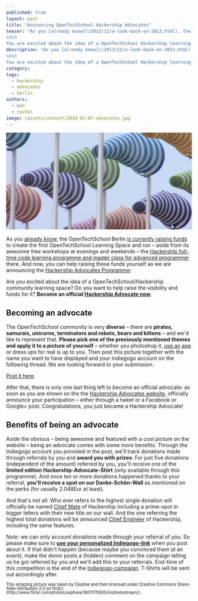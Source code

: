 ```yaml
---
published: true
layout: post
title: "Announcing OpenTechSchool Hackership Advocates"
teaser: "As you [already know](/2013/12/a-look-back-on-2013.html), the OpenTechSchool Berlin [is currently raising funds](http://www.indiegogo.com/projects/an-apprenticeship-for-hackers-a-hackership/) to create the first OpenTechSchool Learning Space and run – aside from its awesome free workshops on evenings and weekends – the [Hackership full-time code learning programme and masterclass for advanced programmers](http://www.hackership.org) there. And now, you can help us raise these funds yourself as we are announcing the [Hackership Advocates Programme](http://www.opentechschool.org/hackership):
\n\n
You are excited about the idea of a OpenTechSchool Hackership learning space? You want to help raise the visibility and funds for it? **Become an official [Hackership Advocate now](http://discourse.opentechschool.org/t/application-for-hackership-advocats-programme/407)**."
description: "As you [already know](/2013/12/a-look-back-on-2013.html), the OpenTechSchool Berlin [is currently raising funds](http://www.indiegogo.com/projects/an-apprenticeship-for-hackers-a-hackership/) to create the first OpenTechSchool Learning Space and run – aside from its awesome free workshops at evenings and weekends – the [Hackership full-time code learning programme and master class for advanced programmer](http://www.hackership.org) there. And now, you can help raising these funds yourself as we are announcing the [Hackership Advocates Programme](http://www.opentechschool.org/hackership):
\n\n
You are excited about the idea of a OpenTechSchool Hackership learning space? You want to help raise the visibility and funds for it? **Become an official [Hackership Advocate now](http://discourse.opentechschool.org/t/application-for-hackership-advocats-programme/407)**."
category:
tags:
  - hackership
  - advocates
  - berlin
authors:
  - ben
  - rachel
image: /assets/content/2014-01-07-advocates.jpg
---
```


![Advocates are the wind driving hackership forward](/assets/content/2014-01-07-advocates.jpg)

As you [already know](/2013/12/a-look-back-on-2013.html), the OpenTechSchool Berlin [is currently raising funds](http://www.indiegogo.com/projects/an-apprenticeship-for-hackers-a-hackership/) to create the first OpenTechSchool Learning Space and run – aside from its awesome free workshops at evenings and weekends – the [Hackership full-time code learning programme and master class for advanced programmer](http://www.hackership.org) there. And now, you can help raising these funds yourself as we are announcing the [Hackership Advocates Programme](http://www.opentechschool.org/hackership):

Are you excited about the idea of a OpenTechSchool/Hackership community learning space? Do you want to help raise the visibility and funds for it? **Become an official [Hackership Advocate now](http://discourse.opentechschool.org/t/application-for-hackership-advocats-programme/407)**.

## Becoming an advocate
The OpenTechSchool community is very **diverse** – there are **pirates, samurais, unicorns, terminators and robots, bears and kittens** – and we'd like to represent that. **Please pick one of the previously mentioned themes and apply it to a picture of yourself** – whether you photoshop it, [use an](https://itunes.apple.com/us/app/make-me-pirate/id586117979?mt=8) [app](https://play.google.com/store/apps/details?id=com.appspot.swisscodemonkeys.pirate&hl=en) or dress ups for real is up to you. Then post this picture together with the name you want to have displayed and your indiegogo account on the following thread. We are looking forward to your submission.

[Post it here](http://discourse.opentechschool.org/t/application-for-hackership-advocats-programme/407).


After that, there is only one last thing left to become an official advocate: as soon as you are shown on the the [Hackership Advocates website](http://www.opentechschool.org/hackership), officially announce your participation – either through a tweet or a Facebook or Google+ post. Congratulations, you just became a Hackership Advocate!

## Benefits of being an advocate

Aside the obvious – being awesome and featured with a cool picture on the website – being an advocate comes with some more benefits. Through the Indiegogo account you provided in the post, we'll track donations made through referrals by you and **award you with prizes**: For just five donations (independent of the amount) referred by you, you'll receive one of the **limited edition Hackership-Advocate-Shirt** (only available through this programme). And once ten or more donations happened thanks to your referral, **you'll receive a spot on our Danke-Schön-Wall** as mentioned on the perks (for usually 2.048Eur at least). 

And that's not all: Who ever refers to the highest single donation will officially be named [Chief Mate](http://en.wikipedia.org/wiki/Chief_mate) of Hackership including a prime-spot in bigger letters with their new title on our wall. And the one referring the highest total donations will be announced [Chief Engineer](http://en.wikipedia.org/wiki/Chief_engineer) of Hackership, including the same features. 



*Note*: we can only account donations made through your referral of you. So please make sure to **[use your personalized Indiegogo-link](http://support.indiegogo.com/entries/20582313-how-to-share-your-campaign#overview)** when you post about it. If that didn't happen (because maybe you convinced them at an event), make the donor posts a (hidden) comment on the campaign telling us he got referred by you and we'll add this to your referrals. End-time of this competition is the end of the [Indiegogo-campaign](http://www.indiegogo.com/projects/an-apprenticeship-for-hackers-a-hackership/). T-Shirts will be sent out accordingly after.

<div style="font-size: 0.8em; line-height: 1em" markdown="1">
This amazing picture was taken by [Sophie and then licensed under Creative Commons Share-Alike-Attribution 2.0 on flickr](http://www.flickr.com/photos/sophiea/3601175935/in/photostream/).
</div>

